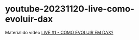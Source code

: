 # youtube-20231120-live-como-evoluir-dax

Material do vídeo [LIVE #1 - COMO EVOLUIR EM DAX?](https://www.youtube.com/live/RrMq8t6Gy8Q)

